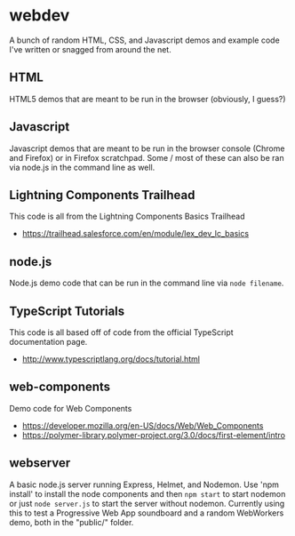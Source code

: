 # webdev
A bunch of random HTML, CSS, and Javascript demos and example code I've written or snagged from around the net.

## HTML
HTML5 demos that are meant to be run in the browser (obviously, I guess?)

## Javascript
Javascript demos that are meant to be run in the browser console (Chrome and Firefox) or in Firefox scratchpad. Some / most of these can also be ran via node.js in the command line as well.

## Lightning Components Trailhead
This code is all from the Lightning Components Basics Trailhead
- https://trailhead.salesforce.com/en/module/lex_dev_lc_basics

## node.js
Node.js demo code that can be run in the command line via `node filename`.

## TypeScript Tutorials
This code is all based off of code from the official TypeScript documentation page.
- http://www.typescriptlang.org/docs/tutorial.html

## web-components
Demo code for Web Components
- https://developer.mozilla.org/en-US/docs/Web/Web_Components
- https://polymer-library.polymer-project.org/3.0/docs/first-element/intro

## webserver
A basic node.js server running Express, Helmet, and Nodemon.
Use 'npm install' to install the node components and then `npm start` to start nodemon or just `node server.js` to start the server without nodemon.
Currently using this to test a Progressive Web App soundboard and a random WebWorkers demo, both in the "public/" folder.
